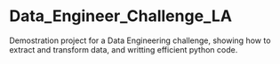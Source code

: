 # Data_Engineer_Challenge_LA
Demostration project for a Data Engineering challenge, showing how to extract and transform data, and writting efficient python code.
